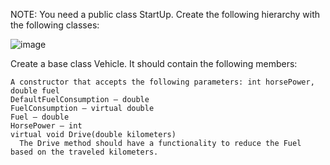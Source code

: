 NOTE: You need a public class StartUp. Create the following hierarchy with the following classes: 

![image](https://user-images.githubusercontent.com/45227327/221422475-de1c475f-810c-4a3c-9824-b055f4e03b75.png)

Create a base class Vehicle. It should contain the following members:

	A constructor that accepts the following parameters: int horsePower, double fuel
	DefaultFuelConsumption – double 
	FuelConsumption – virtual double
	Fuel – double
	HorsePower – int
	virtual void Drive(double kilometers)
	  The Drive method should have a functionality to reduce the Fuel based on the traveled kilometers.
